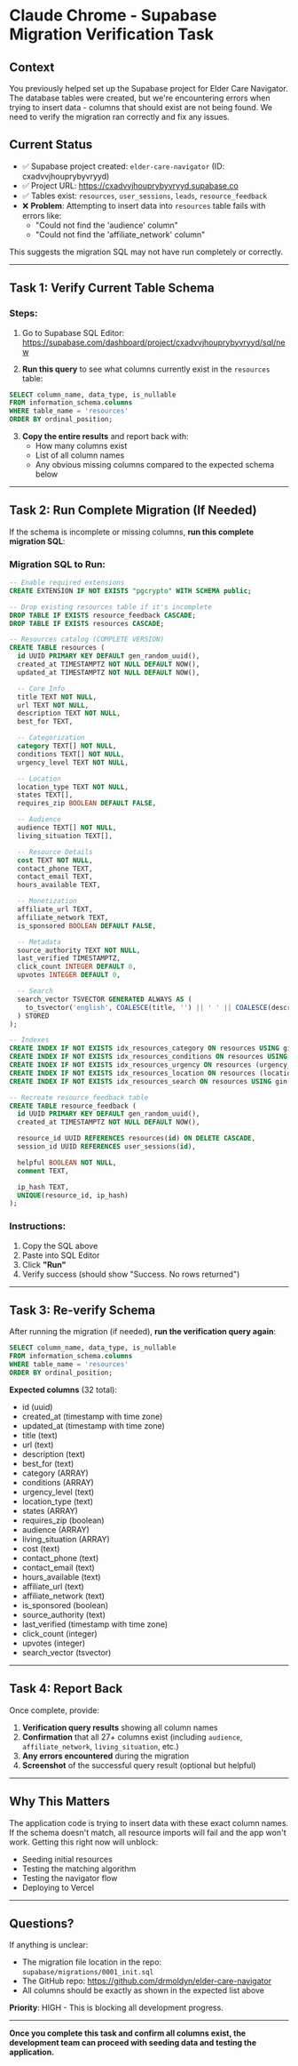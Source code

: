 # Claude Chrome - Supabase Migration Verification Task

## Context
You previously helped set up the Supabase project for Elder Care Navigator. The database tables were created, but we're encountering errors when trying to insert data - columns that should exist are not being found. We need to verify the migration ran correctly and fix any issues.

## Current Status
- ✅ Supabase project created: `elder-care-navigator` (ID: cxadvvjhouprybyvryyd)
- ✅ Project URL: https://cxadvvjhouprybyvryyd.supabase.co
- ✅ Tables exist: `resources`, `user_sessions`, `leads`, `resource_feedback`
- ❌ **Problem**: Attempting to insert data into `resources` table fails with errors like:
  - "Could not find the 'audience' column"
  - "Could not find the 'affiliate_network' column"

This suggests the migration SQL may not have run completely or correctly.

---

## Task 1: Verify Current Table Schema

### Steps:
1. Go to Supabase SQL Editor: https://supabase.com/dashboard/project/cxadvvjhouprybyvryyd/sql/new

2. **Run this query** to see what columns currently exist in the `resources` table:

```sql
SELECT column_name, data_type, is_nullable
FROM information_schema.columns
WHERE table_name = 'resources'
ORDER BY ordinal_position;
```

3. **Copy the entire results** and report back with:
   - How many columns exist
   - List of all column names
   - Any obvious missing columns compared to the expected schema below

---

## Task 2: Run Complete Migration (If Needed)

If the schema is incomplete or missing columns, **run this complete migration SQL**:

### Migration SQL to Run:

```sql
-- Enable required extensions
CREATE EXTENSION IF NOT EXISTS "pgcrypto" WITH SCHEMA public;

-- Drop existing resources table if it's incomplete
DROP TABLE IF EXISTS resource_feedback CASCADE;
DROP TABLE IF EXISTS resources CASCADE;

-- Resources catalog (COMPLETE VERSION)
CREATE TABLE resources (
  id UUID PRIMARY KEY DEFAULT gen_random_uuid(),
  created_at TIMESTAMPTZ NOT NULL DEFAULT NOW(),
  updated_at TIMESTAMPTZ NOT NULL DEFAULT NOW(),

  -- Core Info
  title TEXT NOT NULL,
  url TEXT NOT NULL,
  description TEXT NOT NULL,
  best_for TEXT,

  -- Categorization
  category TEXT[] NOT NULL,
  conditions TEXT[] NOT NULL,
  urgency_level TEXT NOT NULL,

  -- Location
  location_type TEXT NOT NULL,
  states TEXT[],
  requires_zip BOOLEAN DEFAULT FALSE,

  -- Audience
  audience TEXT[] NOT NULL,
  living_situation TEXT[],

  -- Resource Details
  cost TEXT NOT NULL,
  contact_phone TEXT,
  contact_email TEXT,
  hours_available TEXT,

  -- Monetization
  affiliate_url TEXT,
  affiliate_network TEXT,
  is_sponsored BOOLEAN DEFAULT FALSE,

  -- Metadata
  source_authority TEXT NOT NULL,
  last_verified TIMESTAMPTZ,
  click_count INTEGER DEFAULT 0,
  upvotes INTEGER DEFAULT 0,

  -- Search
  search_vector TSVECTOR GENERATED ALWAYS AS (
    to_tsvector('english', COALESCE(title, '') || ' ' || COALESCE(description, '') || ' ' || COALESCE(best_for, ''))
  ) STORED
);

-- Indexes
CREATE INDEX IF NOT EXISTS idx_resources_category ON resources USING gin (category);
CREATE INDEX IF NOT EXISTS idx_resources_conditions ON resources USING gin (conditions);
CREATE INDEX IF NOT EXISTS idx_resources_urgency ON resources (urgency_level);
CREATE INDEX IF NOT EXISTS idx_resources_location ON resources (location_type);
CREATE INDEX IF NOT EXISTS idx_resources_search ON resources USING gin (search_vector);

-- Recreate resource_feedback table
CREATE TABLE resource_feedback (
  id UUID PRIMARY KEY DEFAULT gen_random_uuid(),
  created_at TIMESTAMPTZ NOT NULL DEFAULT NOW(),

  resource_id UUID REFERENCES resources(id) ON DELETE CASCADE,
  session_id UUID REFERENCES user_sessions(id),

  helpful BOOLEAN NOT NULL,
  comment TEXT,

  ip_hash TEXT,
  UNIQUE(resource_id, ip_hash)
);
```

### Instructions:
1. Copy the SQL above
2. Paste into SQL Editor
3. Click **"Run"**
4. Verify success (should show "Success. No rows returned")

---

## Task 3: Re-verify Schema

After running the migration (if needed), **run the verification query again**:

```sql
SELECT column_name, data_type, is_nullable
FROM information_schema.columns
WHERE table_name = 'resources'
ORDER BY ordinal_position;
```

**Expected columns** (32 total):
- id (uuid)
- created_at (timestamp with time zone)
- updated_at (timestamp with time zone)
- title (text)
- url (text)
- description (text)
- best_for (text)
- category (ARRAY)
- conditions (ARRAY)
- urgency_level (text)
- location_type (text)
- states (ARRAY)
- requires_zip (boolean)
- audience (ARRAY)
- living_situation (ARRAY)
- cost (text)
- contact_phone (text)
- contact_email (text)
- hours_available (text)
- affiliate_url (text)
- affiliate_network (text)
- is_sponsored (boolean)
- source_authority (text)
- last_verified (timestamp with time zone)
- click_count (integer)
- upvotes (integer)
- search_vector (tsvector)

---

## Task 4: Report Back

Once complete, provide:

1. **Verification query results** showing all column names
2. **Confirmation** that all 27+ columns exist (including `audience`, `affiliate_network`, `living_situation`, etc.)
3. **Any errors encountered** during the migration
4. **Screenshot** of the successful query result (optional but helpful)

---

## Why This Matters

The application code is trying to insert data with these exact column names. If the schema doesn't match, all resource imports will fail and the app won't work. Getting this right now will unblock:
- Seeding initial resources
- Testing the matching algorithm
- Testing the navigator flow
- Deploying to Vercel

---

## Questions?

If anything is unclear:
- The migration file location in the repo: `supabase/migrations/0001_init.sql`
- The GitHub repo: https://github.com/drmoldyn/elder-care-navigator
- All columns should be exactly as shown in the expected list above

**Priority**: HIGH - This is blocking all development progress.

---

**Once you complete this task and confirm all columns exist, the development team can proceed with seeding data and testing the application.**
